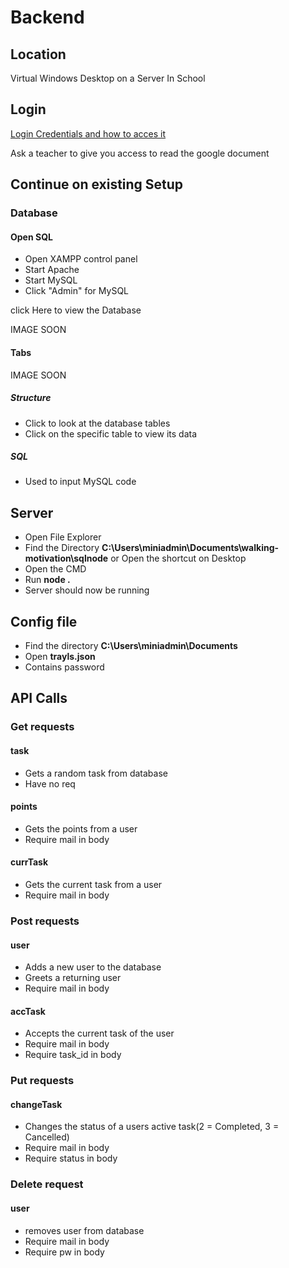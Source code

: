 # Backend

## Location

Virtual Windows Desktop on a Server In School

## Login

[Login Credentials and how to acces it](https://docs.google.com/document/d/1g7ZcIb5wSdSshiwk7GOTtf9IkKcU2Mrd5tcn-gWG4bU/)

Ask a teacher to give you access to read the google document

## Continue on existing Setup

### Database

#### Open SQL

- Open XAMPP control panel
- Start Apache
- Start MySQL
- Click "Admin" for MySQL

click Here to view the Database

IMAGE SOON

#### Tabs

IMAGE SOON

##### Structure

- Click to look at the database tables
- Click on the specific table to view its data

##### SQL

- Used to input MySQL code

## Server

- Open File Explorer
- Find the Directory  **C:\Users\miniadmin\Documents\walking-motivation\sqlnode**
 or Open the shortcut on Desktop
- Open the CMD
- Run **node .**
- Server should now be running

## Config file

- Find the directory **C:\Users\miniadmin\Documents**
- Open **trayls.json**
- Contains password

## API Calls

### Get requests

#### task

- Gets a random task from database
- Have no req

#### points

- Gets the points from a user
- Require mail in body

#### currTask

- Gets the current task from a user
- Require mail in body

### Post requests

#### user

- Adds a new user to the database
- Greets a returning user
- Require mail in body

#### accTask

- Accepts the current task of the user
- Require mail in body
- Require task_id in body

### Put requests

#### changeTask

- Changes the status of a users active task(2 = Completed, 3 = Cancelled)
- Require mail in body
- Require status in body

### Delete request

#### user

- removes user from database
- Require mail in body
- Require pw in body
